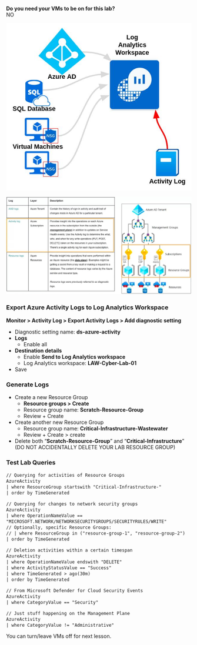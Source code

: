 **Do you need your VMs to be on for this lab?**  
NO  

![|630](images/250221T10-08-07-wek6nd.jpg)

![|660](images/250221T09-11-39-ej29v6.jpg)
### Export Azure Activity Logs to Log Analytics Workspace
**Monitor > Activity Log > Export Activity Logs > Add diagnostic setting**
- Diagnostic setting name: **ds-azure-activity**
- **Logs**
	- Enable all
- **Destination details**
	- Enable **Send to Log Analytics workspace**
	- Log Analytics workspace: **LAW-Cyber-Lab-01**
- Save
### Generate Logs
- Create a new Resource Group
	- **Resource groups > Create**
	- Resource group name: **Scratch-Resource-Group**
	- Review + Create
- Create another new Resource Group
	- Resource group name: **Critical-Infrastructure-Wastewater**
	- Review + Create > create
- Delete both “**Scratch-Resource-Group**” and “**Critical-Infrastructure**” (DO NOT ACCIDENTALLY DELETE YOUR LAB RESOURCE GROUP)
### Test Lab Queries
```
// Querying for activities of Resource Groups
AzureActivity
| where ResourceGroup startswith "Critical-Infrastructure-"
| order by TimeGenerated
```

```
// Querying for changes to network security groups
AzureActivity
| where OperationNameValue == "MICROSOFT.NETWORK/NETWORKSECURITYGROUPS/SECURITYRULES/WRITE"
// Optionally, specific Resource Groups:
// | where ResourceGroup in ("resource-group-1", "resource-group-2") 
| order by TimeGenerated
```

```
// Deletion activities within a certain timespan
AzureActivity
| where OperationNameValue endswith "DELETE"
| where ActivityStatusValue == "Success"
| where TimeGenerated > ago(30m)
| order by TimeGenerated
```

```
// From Microsoft Defender for Cloud Security Events
AzureActivity
| where CategoryValue == "Security"
```

```
// Just stuff happening on the Management Plane
AzureActivity
| where CategoryValue != "Administrative"
```

You can turn/leave VMs off for next lesson.
